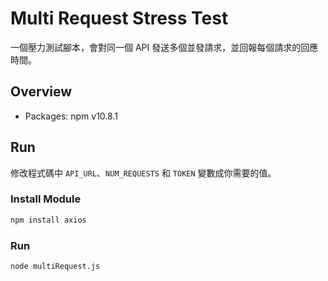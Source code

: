 # Multi Request Stress Test  

一個壓力測試腳本，會對同一個 API 發送多個並發請求，並回報每個請求的回應時間。



## Overview  
- Packages: npm v10.8.1  

## Run  
修改程式碼中 `API_URL`、`NUM_REQUESTS` 和 `TOKEN` 變數成你需要的值。

### Install Module  
```bash
npm install axios
```  

### Run  
```bash
node multiRequest.js
```  
